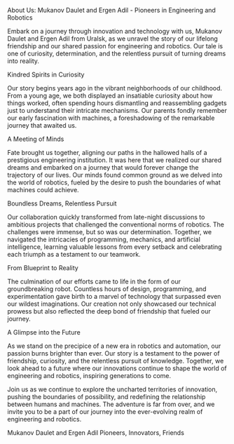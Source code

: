 About Us: Mukanov Daulet and Ergen Adil - Pioneers in Engineering and Robotics

Embark on a journey through innovation and technology with us, Mukanov Daulet and Ergen Adil from Uralsk, as we unravel the story of our lifelong friendship and our shared passion for engineering and robotics. Our tale is one of curiosity, determination, and the relentless pursuit of turning dreams into reality.

Kindred Spirits in Curiosity

Our story begins years ago in the vibrant neighborhoods of our childhood. From a young age, we both displayed an insatiable curiosity about how things worked, often spending hours dismantling and reassembling gadgets just to understand their intricate mechanisms. Our parents fondly remember our early fascination with machines, a foreshadowing of the remarkable journey that awaited us.

A Meeting of Minds

Fate brought us together, aligning our paths in the hallowed halls of a prestigious engineering institution. It was here that we realized our shared dreams and embarked on a journey that would forever change the trajectory of our lives. Our minds found common ground as we delved into the world of robotics, fueled by the desire to push the boundaries of what machines could achieve.

Boundless Dreams, Relentless Pursuit

Our collaboration quickly transformed from late-night discussions to ambitious projects that challenged the conventional norms of robotics. The challenges were immense, but so was our determination. Together, we navigated the intricacies of programming, mechanics, and artificial intelligence, learning valuable lessons from every setback and celebrating each triumph as a testament to our teamwork.

From Blueprint to Reality

The culmination of our efforts came to life in the form of our groundbreaking robot. Countless hours of design, programming, and experimentation gave birth to a marvel of technology that surpassed even our wildest imaginations. Our creation not only showcased our technical prowess but also reflected the deep bond of friendship that fueled our journey.

A Glimpse into the Future

As we stand on the precipice of a new era in robotics and automation, our passion burns brighter than ever. Our story is a testament to the power of friendship, curiosity, and the relentless pursuit of knowledge. Together, we look ahead to a future where our innovations continue to shape the world of engineering and robotics, inspiring generations to come.

Join us as we continue to explore the uncharted territories of innovation, pushing the boundaries of possibility, and redefining the relationship between humans and machines. The adventure is far from over, and we invite you to be a part of our journey into the ever-evolving realm of engineering and robotics.

Mukanov Daulet and Ergen Adil Pioneers, Innovators, Friends

